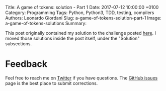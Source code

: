 Title: A game of tokens: solution - Part 1
Date: 2017-07-12 10:00:00 +0100
Category: Programming
Tags: Python, Python3, TDD, testing, compilers
Authors: Leonardo Giordani
Slug: a-game-of-tokens-solution-part-1
Image: a-game-of-tokens-solutions
Summary:

This post originally contained my solution to the challenge posted [here]({filename}a-game-of-tokens-write-an-interpreter-in-python-with-tdd-part-1.markdown). I moved those solutions inside the post itself, under the "Solution" subsections.

# Feedback

Feel free to reach me on [Twitter](https://twitter.com/thedigicat) if you have questions. The [GitHub issues](https://github.com/TheDigitalCatOnline/thedigitalcatonline.github.com/issues) page is the best place to submit corrections.
